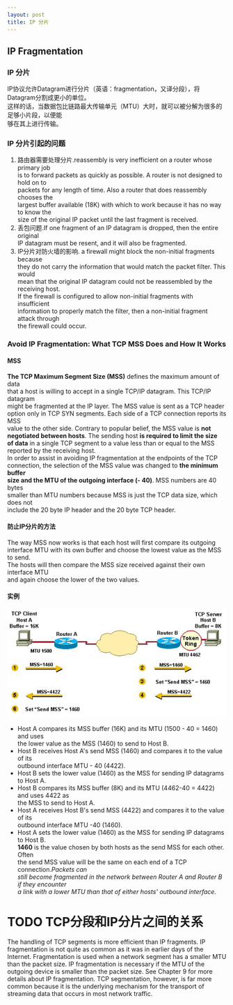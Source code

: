 ```yaml
---
layout: post
title: IP 分片  
---
```

## IP Fragmentation 

### IP 分片
IP协议允许Datagram进行分片（英语：fragmentation，又译分段），将Datagram分割成更小的单位。   
这样的话，当数据包比链路最大传输单元（MTU）大时，就可以被分解为很多的足够小片段，以便能   
够在其上进行传输。


### IP 分片引起的问题
1. 路由器需要处理分片.reassembly is very inefficient on a router whose primary job    
is to forward packets as quickly as possible. A router is not designed to hold on to    
packets for any length of time. Also a router that does reassembly chooses the    
largest buffer available (18K) with which to work because it has no way to know the    
size of the original IP packet until the last fragment is received.      
2. 丢包问题.If one fragment of an IP datagram is dropped, then the entire original    
IP datagram must be resent, and it will also be fragmented.    
3. IP分片对防火墙的影响. a firewall might block the non-initial fragments because    
they do not carry the information that would match the packet filter. This would    
mean that the original IP datagram could not be reassembled by the receiving host.    
If the firewall is configured to allow non-initial fragments with insufficient    
information to properly match the filter, then a non-initial fragment attack through    
the firewall could occur. 

### Avoid IP Fragmentation: What TCP MSS Does and How It Works   
#### MSS   
**The TCP Maximum Segment Size (MSS)** defines the maximum amount of data   
that a host is willing to accept in a single TCP/IP datagram. This TCP/IP datagram       
might be fragmented at the IP layer. The MSS value is sent as a TCP header       
option only in TCP SYN segments. Each side of a TCP connection reports its MSS       
value to the other side. Contrary to popular belief, the MSS value is **not       
negotiated between hosts**. The sending host **is required to limit the size       
of data** in a single TCP segment to a value less than or equal to the MSS       
reported by the receiving host.      
In order to assist in avoiding IP fragmentation at the endpoints of the TCP    
connection, the selection of the MSS value was changed to **the minimum buffer    
size and the MTU of the outgoing interface (- 40)**. MSS numbers are 40 bytes    
smaller than MTU numbers because MSS is just the TCP data size, which does not    
include the 20 byte IP header and the 20 byte TCP header.   
#### 防止IP分片的方法   
The way MSS now works is that each host will first compare its outgoing    
interface MTU with its own buffer and choose the lowest value as the MSS to send.    
The hosts will then compare the MSS size received against their own interface MTU    
and again choose the lower of the two values.

#### 实例
![](https://raw.githubusercontent.com/lxlenovostar/lix_blog/gh-pages/images/2016-09-27-IP-Fragmentation-1.jpg)   
- Host A compares its MSS buffer (16K) and its MTU (1500 - 40 = 1460) and uses    
the lower value as the MSS (1460) to send to Host B.   
- Host B receives Host A's send MSS (1460) and compares it to the value of its    
outbound interface MTU - 40 (4422).   
- Host B sets the lower value (1460) as the MSS for sending IP datagrams to Host A.  
- Host B compares its MSS buffer (8K) and its MTU (4462-40 = 4422) and uses 4422 as    
the MSS to send to Host A.   
- Host A receives Host B's send MSS (4422) and compares it to the value of its    
outbound interface MTU -40 (1460).   
- Host A sets the lower value (1460) as the MSS for sending IP datagrams to Host B.   
**1460** is the value chosen by both hosts as the send MSS for each other. Often    
the send MSS value will be the same on each end of a TCP connection.*Packets can    
still become fragmented in the network between Router A and Router B if they encounter    
a link with a lower MTU than that of either hosts' outbound interface.* 

# TODO TCP分段和IP分片之间的关系
The handling of TCP segments is more efficient than IP
fragments. IP fragmentation is not quite as common as it was in earlier days of the Internet.
Fragmentation is used when a network segment has a smaller MTU than the packet size. IP
fragmentation is necessary if the MTU of the outgoing device is smaller than the packet size. See
Chapter 9 for more details about IP fragmentation. TCP segmentation, however, is far more
common because it is the underlying mechanism for the transport of streaming data that occurs
in most network traffic.

